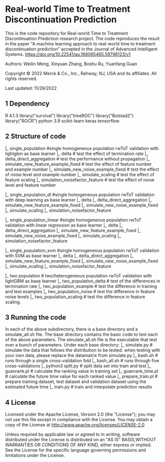 # Real-world Time to Treatment Discontinuation Prediction

This is the code repository for Real-world Time to Treatment Discontinuation Prediction research project. The code reproduces the result in the paper "A machine learning approach to real-world time to treatment discontinuation prediction" accepted in the Journal of Advanced Intelligent Systems. https://doi.org/10.22541/au.166065465.59798123/v1

Authors: Weilin Meng, Xinyuan Zhang, Boshu Ru, Yuanfang Guan

Copyright © 2022 Merck & Co., Inc., Rahway, NJ, USA and its affiliates. All rights reserved.

Last updated: 11/29/2022


## 1 Dependency 
R 4.1.3
    library("survival")
    library("timeROC")
    library("Bolstad2")
    library("ROCR")
python 3.9
    scikit-learn
    keras
    tensorflow


## 2 Structure of code
|_ single_population #single homogeneous population rwToT validation with lightgbm as base learner
    |_ delta # test the effect of termination rate
    |_ delta_direct_aggregation # test the performance without propagation
    |_ simulate_new_feature_example_fixed # test the effect of feature number and example number
    |_ simulate_new_noise_example_fixed # test the effect of noise level and example number
    |_ simulate_scaling # test the effect of feature scaling
    |_ simulation_noisefactor_feature # test the effect of noise level and feature number

|_ single_population_dl #single homogeneous population rwToT validation with deep learning as base learner
    |_ delta
    |_ delta_direct_aggregation
    |_ simulate_new_feature_example_fixed
    |_ simulate_new_noise_example_fixed
    |_ simulate_scaling
    |_ simulation_noisefactor_feature
 
|_ single_population_linear  #single homogeneous population rwToT validation with linear regression as base learner
    |_ delta
    |_ delta_direct_aggregation
    |_ simulate_new_feature_example_fixed
    |_ simulate_new_noise_example_fixed
    |_ simulate_scaling
    |_ simulation_noisefactor_feature

|_ single_population_svm #single homogeneous population rwToT validation with SVM as base learner
    |_ delta
    |_ delta_direct_aggregation
    |_ simulate_new_feature_example_fixed
    |_ simulate_new_noise_example_fixed
    |_ simulate_scaling
    |_ simulation_noisefactor_feature

|_ two population # two/heterogeneous population rwToT validation with lightGBM as base learner
    |_ two_population_delta # test of the differences in termination rate
    |_ two_population_example # test the difference in training and test examples
    |_ two_population_noise # test the difference in feature noise levels
    |_ two_population_scaling # test the difference in feature scaling.


## 3 Running the code
In each of the above subdirectory, there is a base directory and a simulate_all.sh file.
The base directory contains the basic code to test each of the above parameters.
The simulate_all.sh file is the executable that test over a bunch of parameters.
Under each base directory:
|_ simulate.py # simulate the data that follows the distribution to be tested.
    when testing with your own data, please replace the datamatrix from simulate.py
|_ bash.sh # runs through a single cross-validation fold
|_ bash_all.sh # runs through five cross-validations
|_ python3 split.py # split data set into train and test
|_ guanrank.pl # calculate the ranking value in training set
|_ guanrank_time.pl # calculate the future time value for each ranked value
|_ prepare_train.pl # prepare training dataset, test dataset and validation dataset using the estimated future time
|_ train.py # train and interpolate prediction results


## 4 License

Licensed under the Apache License, Version 2.0 (the "License"); you may not use this file except in compliance with the License. You may obtain a copy of the License at http://www.apache.org/licenses/LICENSE-2.0

Unless required by applicable law or agreed to in writing, software distributed under the License is distributed on an "AS IS" BASIS,WITHOUT WARRANTIES OR CONDITIONS OF ANY KIND, either express or implied. See the License for the specific language governing permissions and limitations under the License.
